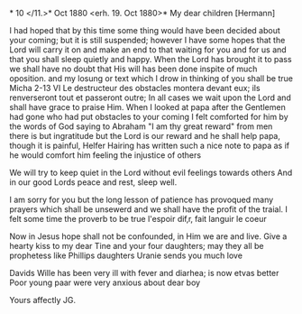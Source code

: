  <Calw>* 10 </11.>* Oct 1880
 <erh. 19. Oct 1880>*
My dear children [Hermann]

I had hoped that by this time some thing would have been decided about your coming; but it is still suspended; however I have some hopes that the Lord will carry it on and make an end to that waiting for you and for us and that you shall sleep quietly and happy. When the Lord has brought it to pass we shall have no doubt that His will has been done inspite of much oposition. and my losung or text which I drow in thinking of you shall be true Micha 2-13 VI Le destructeur des obstacles montera devant eux; ils renverseront tout et passeront outre; In all cases we wait upon the Lord and shall have grace to praise Him. When I looked at papa after the Gentlemen had gone who had put obstacles to your coming I felt comforted for him by the words of God saying to Abraham "I am thy great reward" from men there is but ingratitude but the Lord is our reward and he shall help papa, though it is painful, Helfer Hairing has written such a nice note to papa as if he would comfort him feeling the injustice of others

We will try to keep quiet in the Lord without evil feelings towards others And in our good Lords peace and rest, sleep well.

I am sorry for you but the long lesson of patience has provoqued many prayers which shall be unsewerd and we shall have the profit of the traial. I felt some time the proverb to be true l'espoir dif‚r‚ fait languir le coeur

Now in Jesus hope shall not be confounded, in Him we are and live. Give a hearty kiss to my dear Tine and your four daughters; may they all be prophetess like Phillips daughters Uranie sends you much love

Davids Wille has been very ill with fever and diarhea; is now etvas better Poor young paar were very anxious about dear boy

 Yours affectly JG.
